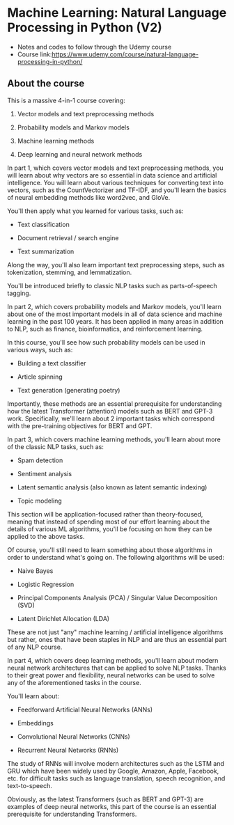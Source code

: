 # Machine Learning: Natural Language Processing in Python (V2)

- Notes and codes to follow through the Udemy course
- Course link:https://www.udemy.com/course/natural-language-processing-in-python/

## About the course

This is a massive 4-in-1 course covering:

1) Vector models and text preprocessing methods

2) Probability models and Markov models

3) Machine learning methods

4) Deep learning and neural network methods



In part 1, which covers vector models and text preprocessing methods, you will learn about why vectors are so essential in data science and artificial intelligence. You will learn about various techniques for converting text into vectors, such as the CountVectorizer and TF-IDF, and you'll learn the basics of neural embedding methods like word2vec, and GloVe.

You'll then apply what you learned for various tasks, such as:

- Text classification

- Document retrieval / search engine

- Text summarization

Along the way, you'll also learn important text preprocessing steps, such as tokenization, stemming, and lemmatization.

You'll be introduced briefly to classic NLP tasks such as parts-of-speech tagging.



In part 2, which covers probability models and Markov models, you'll learn about one of the most important models in all of data science and machine learning in the past 100 years. It has been applied in many areas in addition to NLP, such as finance, bioinformatics, and reinforcement learning.

In this course, you'll see how such probability models can be used in various ways, such as:

- Building a text classifier

- Article spinning

- Text generation (generating poetry)

Importantly, these methods are an essential prerequisite for understanding how the latest Transformer (attention) models such as BERT and GPT-3 work. Specifically, we'll learn about 2 important tasks which correspond with the pre-training objectives for BERT and GPT.



In part 3, which covers machine learning methods, you'll learn about more of the classic NLP tasks, such as:

- Spam detection

- Sentiment analysis

- Latent semantic analysis (also known as latent semantic indexing)

- Topic modeling

This section will be application-focused rather than theory-focused, meaning that instead of spending most of our effort learning about the details of various ML algorithms, you'll be focusing on how they can be applied to the above tasks.

Of course, you'll still need to learn something about those algorithms in order to understand what's going on. The following algorithms will be used:

- Naive Bayes

- Logistic Regression

- Principal Components Analysis (PCA) / Singular Value Decomposition (SVD)

- Latent Dirichlet Allocation (LDA)

These are not just "any" machine learning / artificial intelligence algorithms but rather, ones that have been staples in NLP and are thus an essential part of any NLP course.



In part 4, which covers deep learning methods, you'll learn about modern neural network architectures that can be applied to solve NLP tasks. Thanks to their great power and flexibility, neural networks can be used to solve any of the aforementioned tasks in the course.

You'll learn about:

- Feedforward Artificial Neural Networks (ANNs)

- Embeddings

- Convolutional Neural Networks (CNNs)

- Recurrent Neural Networks (RNNs)

The study of RNNs will involve modern architectures such as the LSTM and GRU which have been widely used by Google, Amazon, Apple, Facebook, etc. for difficult tasks such as language translation, speech recognition, and text-to-speech.

Obviously, as the latest Transformers (such as BERT and GPT-3) are examples of deep neural networks, this part of the course is an essential prerequisite for understanding Transformers.